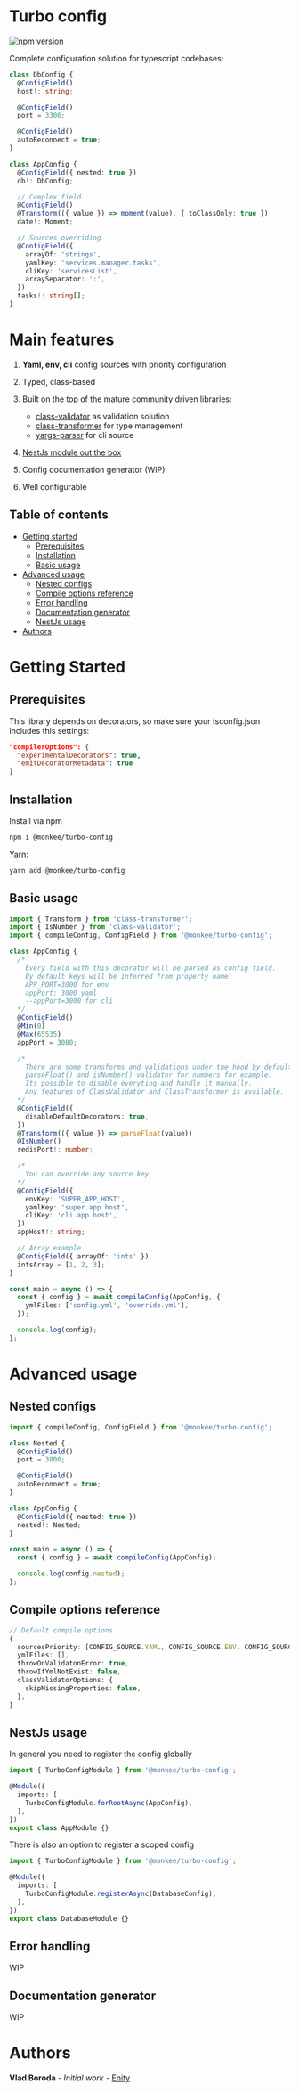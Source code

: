 # Turbo config

[![npm version](https://badge.fury.io/js/@monkee%2Fturbo-config.svg)](https://badge.fury.io/js/@monkee%2Fturbo-config)

Complete configuration solution for typescript codebases:

```typescript
class DbConfig {
  @ConfigField()
  host!: string;

  @ConfigField()
  port = 3306;

  @ConfigField()
  autoReconnect = true;
}

class AppConfig {
  @ConfigField({ nested: true })
  db!: DbConfig;

  // Complex field
  @ConfigField()
  @Transform(({ value }) => moment(value), { toClassOnly: true })
  date!: Moment;

  // Sources overriding
  @ConfigField({
    arrayOf: 'strings',
    yamlKey: 'services.manager.tasks',
    cliKey: 'servicesList',
    arraySeparator: ':',
  })
  tasks!: string[];
}

```

# Main features

1. **Yaml, env, cli** config sources with priority configuration
1. Typed, class-based
1. Built on the top of the mature community driven libraries:
    * [class-validator](https://github.com/typestack/class-validator) as validation solution
    * [class-transformer](https://github.com/typestack/class-transformer) for type management
    * [yargs-parser](https://github.com/yargs/yargs-parser) for cli source

1. [NestJs module out the box](#nestjs-usage)
1. Config documentation generator (WIP)
1. Well configurable

## Table of contents

- [Getting started](#getting-started)
  - [Prerequisites](#prerequisites)
  - [Installation](#installation)
  - [Basic usage](#basic-usage)
- [Advanced usage](#advanced-usage)
  - [Nested configs](#nested-configs)
  - [Compile options reference](#compile-options-reference)
  - [Error handling](#error-handling)
  - [Documentation generator](#documentation-generator)
  - [NestJs usage](#nestjs-usage)
- [Authors](#authors)

# Getting Started

## Prerequisites

This library depends on decorators, so make sure your tsconfig.json includes this settings:

```json
"compilerOptions": {
  "experimentalDecorators": true,
  "emitDecoratorMetadata": true
}
```

## Installation

Install via npm

```sh
npm i @monkee/turbo-config
```

Yarn:

```sh
yarn add @monkee/turbo-config
```

## Basic usage

```typescript
import { Transform } from 'class-transformer';
import { IsNumber } from 'class-validator';
import { compileConfig, ConfigField } from '@monkee/turbo-config';

class AppConfig {
  /*
    Every field with this decorator will be parsed as config field.
    By default keys will be inferred from property name:
    APP_PORT=3000 for env
    appPort: 3000 yaml
    --appPort=3000 for cli
  */
  @ConfigField()
  @Min(0)
  @Max(65535)
  appPort = 3000;

  /*
    There are some transforms and validations under the hood by default.
    parseFloat() and isNumber() validator for numbers for example.
    Its possible to disable everyting and handle it manually.
    Any features of ClassValidator and ClassTransformer is available.
  */
  @ConfigField({
    disableDefaultDecorators: true,
  })
  @Transform(({ value }) => parseFloat(value))
  @IsNumber()
  redisPort!: number;

  /*
    You can override any source key
  */
  @ConfigField({
    envKey: 'SUPER_APP_HOST',
    yamlKey: 'super.app.host',
    cliKey: 'cli.app.host',
  })
  appHost!: string;

  // Array example
  @ConfigField({ arrayOf: 'ints' })
  intsArray = [1, 2, 3];
}

const main = async () => {
  const { config } = await compileConfig(AppConfig, {
    ymlFiles: ['config.yml', 'override.yml'],
  });

  console.log(config);
};
```

# Advanced usage

## Nested configs

```typescript
import { compileConfig, ConfigField } from '@monkee/turbo-config';

class Nested {
  @ConfigField()
  port = 3000;

  @ConfigField()
  autoReconnect = true;
}

class AppConfig {
  @ConfigField({ nested: true })
  nested!: Nested;
}

const main = async () => {
  const { config } = await compileConfig(AppConfig);

  console.log(config.nested);
};
```

## Compile options reference

```typescript
// Default compile options
{
  sourcesPriority: [CONFIG_SOURCE.YAML, CONFIG_SOURCE.ENV, CONFIG_SOURCE.CLI],
  ymlFiles: [],
  throwOnValidatonError: true,
  throwIfYmlNotExist: false,
  classValidatorOptions: {
    skipMissingProperties: false,
  },
}
```

## NestJs usage

In general you need to register the config globally

```typescript
import { TurboConfigModule } from '@monkee/turbo-config';

@Module({
  imports: [
    TurboConfigModule.forRootAsync(AppConfig),
  ],
})
export class AppModule {}
```

There is also an option to register a scoped config

```typescript
import { TurboConfigModule } from '@monkee/turbo-config';

@Module({
  imports: [
    TurboConfigModule.registerAsync(DatabaseConfig),
  ],
})
export class DatabaseModule {}
```

## Error handling

WIP

## Documentation generator

WIP

# Authors

**Vlad Boroda** - *Initial work* - [Enity](https://github.com/Enity)

